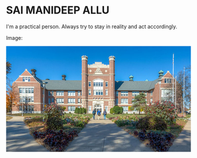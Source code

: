 # SAI MANIDEEP ALLU

I'm a practical person. Always try to stay in reality and act accordingly.

Image: 

![myimage](Northwest-Missouri-State-University.jpg)

<br>

